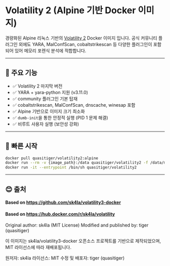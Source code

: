# Volatility 2 (Alpine 기반 Docker 이미지)

경량화된 Alpine 리눅스 기반의 [Volatility 2](https://github.com/volatilityfoundation/volatility) Docker 이미지 입니다.
공식 커뮤니티 플러그인 외에도 YARA, MalConfScan, cobaltstrikescan 등 다양한 플러그인이 포함되어 있어 메모리 포렌식 분석에 적합합니다.

---

## 🧠 주요 기능

- ✅ Volatility 2 마지막 버전
- ✅ YARA + yara-python 지원 (v3.11.0)
- ✅ community 플러그인 기본 탑재
- ✅ cobaltstrikescan, MalConfScan, dnscache, winesap 포함
- ✅ Alpine 기반으로 이미지 크기 최소화
- ✅ `dumb-init`을 통한 안정적 실행 (PID 1 문제 해결)
- ✅ 비루트 사용자 실행 (보안성 강화)

---

## 🚀 빠른 시작

```bash
docker pull quasitiger/volatility2:alpine
docker run --rm -v {image_path}:/data quasitiger/volatility2 -f /data/memdump.raw windows.info
docker run -it --entrypoint /bin/sh quasitiger/volatility2
```

---

## 😊 출처

#### Based on https://github.com/sk4la/volatility3-docker
#### Based on https://hub.docker.com/r/sk4la/volatility
Original author: sk4la (MIT License)
Modified and published by: tiger (quasitiger)

이 이미지는 sk4la/volatility3-docker 오픈소스 프로젝트를 기반으로 제작되었으며,
MIT 라이선스에 따라 재배포됩니다.

원저자: sk4la
라이선스: MIT
수정 및 배포자: tiger (quasitiger)

